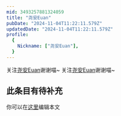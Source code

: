 ```yaml
---
mid: 3493257881324059
title: "尧安Euan"
pubDate: "2024-11-04T11:22:11.579Z"
updatedDate: "2024-11-04T11:22:11.579Z"
profile:
  {
    Nickname: ["尧安Euan"],
  }
---
```


关注[尧安Euan](https://space.bilibili.com/3493257881324059)谢谢喵~ 关注[尧安Euan](https://space.bilibili.com/3493257881324059)谢谢喵~

## 此条目有待补充
你可以在[这里](https://github.com/Yuhanawa/VTuber.ICU-Content/edit/master/v/尧安Euan/index.md)编辑本文
